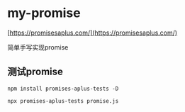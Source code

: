 # my-promise

[https://promisesaplus.com/](https://promisesaplus.com/)

简单手写实现promise

## 测试promise

```
npm install promises-aplus-tests -D

npx promises-aplus-tests promise.js
```
